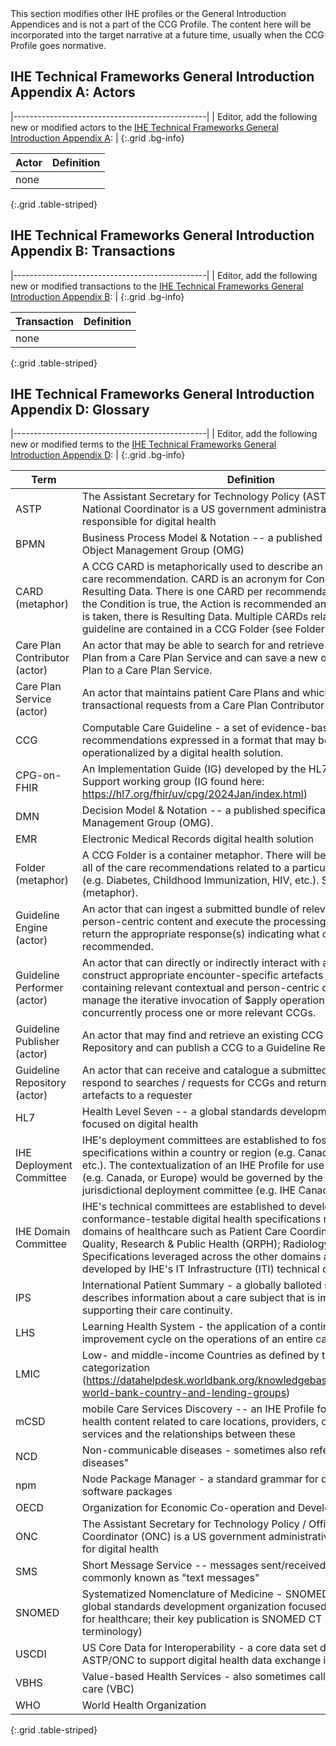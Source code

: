 <div markdown="1" class="stu-note">
This section modifies other IHE profiles or the General Introduction Appendices and is not a part of the CCG Profile. The content here will be incorporated into the target narrative at a future time, usually when the CCG Profile goes normative.
</div>

## IHE Technical Frameworks General Introduction Appendix A: Actors

|------------------------------------------------|
| Editor, add the following new or modified actors to the [IHE Technical Frameworks General Introduction Appendix A](https://profiles.ihe.net/GeneralIntro/ch-A.html): |
{:.grid .bg-info}

| Actor                         | Definition                                                                                |
| ----------------------------- | ------------------------------------------------------------------------------------------|
| none |  |
{:.grid .table-striped}



## IHE Technical Frameworks General Introduction Appendix B: Transactions

|------------------------------------------------|
| Editor, add the following new or modified transactions to the [IHE Technical Frameworks General Introduction Appendix B](https://profiles.ihe.net/GeneralIntro/ch-B.html): |
{:.grid .bg-info}


| Transaction                    | Definition                                                                              |
| ------------------------------ | --------------------------------------------------------------------------------------- |
| none |  |
{:.grid .table-striped}

## IHE Technical Frameworks General Introduction Appendix D: Glossary

|------------------------------------------------|
| Editor, add the following new or modified terms to the [IHE Technical Frameworks General Introduction Appendix D](https://profiles.ihe.net/GeneralIntro/ch-D.html): |
{:.grid .bg-info}

| **Term** | **Definition** |
|----|----|
| ASTP | The Assistant Secretary for Technology Policy (ASTP) / Office of the National Coordinator is a US government administrative body responsible for digital health |
| BPMN | Business Process Model & Notation -- a published specification of the Object Management Group (OMG) |
| CARD (metaphor) | A CCG CARD is metaphorically used to describe an evidence-based care recommendation. CARD is an acronym for Condition, Action, and Resulting Data. There is one CARD per recommendation -- and when the Condition is true, the Action is recommended and when the Action is taken, there is Resulting Data. Multiple CARDs related to a care guideline are contained in a CCG Folder (see Folder (metaphor)). |
| Care Plan Contributor (actor) | An actor that may be able to search for and retrieve a patient's Care Plan from a Care Plan Service and can save a new or updated Care Plan to a Care Plan Service. |
| Care Plan Service (actor) | An actor that maintains patient Care Plans and which can respond to transactional requests from a Care Plan Contributor actor. |
| CCG | Computable Care Guideline - a set of evidence-based care recommendations expressed in a format that may be ingested by and operationalized by a digital health solution. |
| CPG-on-FHIR | An Implementation Guide (IG) developed by the HL7 Clinical Decision Support working group (IG found here: <https://hl7.org/fhir/uv/cpg/2024Jan/index.html>) |
| DMN | Decision Model & Notation -- a published specification of the Object Management Group (OMG). |
| EMR | Electronic Medical Records digital health solution |
| Folder (metaphor) | A CCG Folder is a container metaphor. There will be a Folder to contain all of the care recommendations related to a particular care guideline (e.g. Diabetes, Childhood Immunization, HIV, etc.). See also CARD (metaphor). |
| Guideline Engine (actor) | An actor that can ingest a submitted bundle of relevant contextual and person-centric content and execute the processing logic needed to return the appropriate response(s) indicating what care actions are recommended. |
| Guideline Performer (actor) | An actor that can directly or indirectly interact with a human user, construct appropriate encounter-specific artefacts (e.g. a bundle containing relevant contextual and person-centric content), and manage the iterative invocation of \$apply operations that will concurrently process one or more relevant CCGs. |
| Guideline Publisher (actor) | An actor that may find and retrieve an existing CCG from a Guideline Repository and can publish a CCG to a Guideline Repository. |
| Guideline Repository (actor) | An actor that can receive and catalogue a submitted CCG and can respond to searches / requests for CCGs and return relevant lists / artefacts to a requester |
| HL7 | Health Level Seven -- a global standards development organization focused on digital health |
| IHE Deployment Committee | IHE's deployment committees are established to foster adoption of IHE specifications within a country or region (e.g. Canada, France, Europe, etc.). The contextualization of an IHE Profile for use within a jurisdiction (e.g. Canada, or Europe) would be governed by the relevant jurisdictional deployment committee (e.g. IHE Canada, or IHE Europe). |
| IHE Domain Committee | IHE's technical committees are established to develop implementable, conformance-testable digital health specifications related to specific domains of healthcare such as Patient Care Coordination (PCC); Quality, Research & Public Health (QRPH); Radiology (RAD), etc. Specifications leveraged across the other domains are typically developed by IHE's IT Infrastructure (ITI) technical committee. |
| IPS | International Patient Summary - a globally balloted specification that describes information about a care subject that is important to supporting their care continuity. |
| LHS | Learning Health System - the application of a continuous quality improvement cycle on the operations of an entire care delivery network |
| LMIC | Low- and middle-income Countries as defined by the World Bank categorization (<https://datahelpdesk.worldbank.org/knowledgebase/articles/906519-world-bank-country-and-lending-groups>) |
| mCSD | mobile Care Services Discovery -- an IHE Profile focused on digital health content related to care locations, providers, organizations and services and the relationships between these |
| NCD | Non-communicable diseases - sometimes also referred to as "chronic diseases" |
| npm | Node Package Manager - a standard grammar for defining computable software packages |
| OECD | Organization for Economic Co-operation and Development |
| ONC | The Assistant Secretary for Technology Policy / Office of the National Coordinator (ONC) is a US government administrative body responsible for digital health |
| SMS | Short Message Service -- messages sent/received via mobile phones; commonly known as "text messages" |
| SNOMED | Systematized Nomenclature of Medicine - SNOMED International is a global standards development organization focused on terminologies for healthcare; their key publication is SNOMED CT (clinical terminology) |
| USCDI | US Core Data for Interoperability - a core data set defined by ASTP/ONC to support digital health data exchange in the US |
| VBHS | Value-based Health Services - also sometimes called value-based care (VBC) |
| WHO | World Health Organization |
{:.grid .table-striped}



